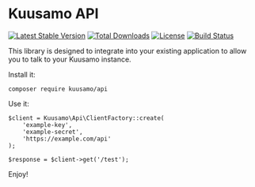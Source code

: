 Kuusamo API
===========

[![Latest Stable Version](https://poser.pugx.org/kuusamo/api/v)](//packagist.org/packages/kuusamo/api)
[![Total Downloads](https://poser.pugx.org/kuusamo/api/downloads)](//packagist.org/packages/kuusamo/api)
[![License](https://poser.pugx.org/kuusamo/api/license)](//packagist.org/packages/kuusamo/api)
[![Build Status](https://app.travis-ci.com/kuusamo/api.svg?branch=master&status=passed)](https://app.travis-ci.com/github/kuusamo/api)

This library is designed to integrate into your existing application to allow you to talk to your Kuusamo instance.

Install it:

    composer require kuusamo/api

Use it:

    $client = Kuusamo\Api\ClientFactory::create(
        'example-key',
        'example-secret',
        'https://example.com/api'
    );

    $response = $client->get('/test');

Enjoy!
